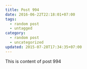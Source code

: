 ```yaml
---
title: Post 994
date: 2016-06-22T22:18:01+07:00
tags:
  - random post
  - untagged
category:
  - random post
  - uncategorized
updated: 2015-07-28T17:34:35+07:00
---
```

This is content of post 994